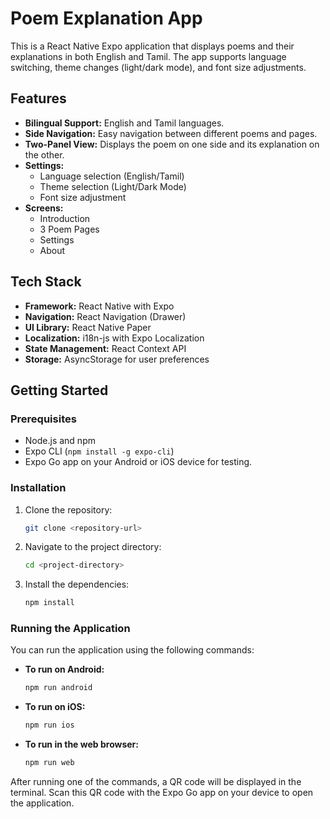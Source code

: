# Poem Explanation App

This is a React Native Expo application that displays poems and their explanations in both English and Tamil. The app supports language switching, theme changes (light/dark mode), and font size adjustments.

## Features

*   **Bilingual Support:** English and Tamil languages.
*   **Side Navigation:** Easy navigation between different poems and pages.
*   **Two-Panel View:** Displays the poem on one side and its explanation on the other.
*   **Settings:**
    *   Language selection (English/Tamil)
    *   Theme selection (Light/Dark Mode)
    *   Font size adjustment
*   **Screens:**
    *   Introduction
    *   3 Poem Pages
    *   Settings
    *   About

## Tech Stack

*   **Framework:** React Native with Expo
*   **Navigation:** React Navigation (Drawer)
*   **UI Library:** React Native Paper
*   **Localization:** i18n-js with Expo Localization
*   **State Management:** React Context API
*   **Storage:** AsyncStorage for user preferences

## Getting Started

### Prerequisites

*   Node.js and npm
*   Expo CLI (`npm install -g expo-cli`)
*   Expo Go app on your Android or iOS device for testing.

### Installation

1.  Clone the repository:
    ```bash
    git clone <repository-url>
    ```
2.  Navigate to the project directory:
    ```bash
    cd <project-directory>
    ```
3.  Install the dependencies:
    ```bash
    npm install
    ```

### Running the Application

You can run the application using the following commands:

*   **To run on Android:**
    ```bash
    npm run android
    ```
*   **To run on iOS:**
    ```bash
    npm run ios
    ```
*   **To run in the web browser:**
    ```bash
    npm run web
    ```

After running one of the commands, a QR code will be displayed in the terminal. Scan this QR code with the Expo Go app on your device to open the application. 